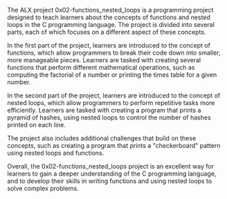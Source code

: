The ALX project 0x02-functions_nested_loops is a programming project designed to teach learners about the concepts of functions and nested loops in the C programming language. The project is divided into several parts, each of which focuses on a different aspect of these concepts.

In the first part of the project, learners are introduced to the concept of functions, which allow programmers to break their code down into smaller, more manageable pieces. Learners are tasked with creating several functions that perform different mathematical operations, such as computing the factorial of a number or printing the times table for a given number.

In the second part of the project, learners are introduced to the concept of nested loops, which allow programmers to perform repetitive tasks more efficiently. Learners are tasked with creating a program that prints a pyramid of hashes, using nested loops to control the number of hashes printed on each line.

The project also includes additional challenges that build on these concepts, such as creating a program that prints a "checkerboard" pattern using nested loops and functions.

Overall, the 0x02-functions_nested_loops project is an excellent way for learners to gain a deeper understanding of the C programming language, and to develop their skills in writing functions and using nested loops to solve complex problems.